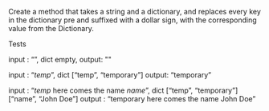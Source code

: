 Create a method that takes a string and a dictionary, and replaces every key in the dictionary pre and suffixed with a dollar sign, with the corresponding value from the Dictionary.

Tests

input : “”, dict empty, 
output: ""

input : “$temp$”, dict [“temp”, “temporary”]
output: “temporary”

input : “$temp$ here comes the name $name$”, dict [“temp”, “temporary”] [“name”, “John Doe”]
output : “temporary here comes the name John Doe”